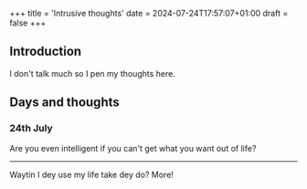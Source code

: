 +++
title = 'Intrusive thoughts'
date = 2024-07-24T17:57:07+01:00
draft = false
+++

## Introduction

I don't talk much so I pen my thoughts here.

## Days and thoughts

### 24th July

Are you even intelligent if you can't get what you want out of life?

---

Waytin I dey use my life take dey do? More!
